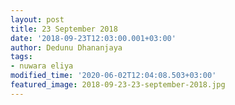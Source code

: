 ```yaml
---
layout: post
title: 23 September 2018
date: '2018-09-23T12:03:00.001+03:00'
author: Dedunu Dhananjaya
tags:
- nuwara eliya
modified_time: '2020-06-02T12:04:08.503+03:00'
featured_image: 2018-09-23-23-september-2018.jpg
---
```

